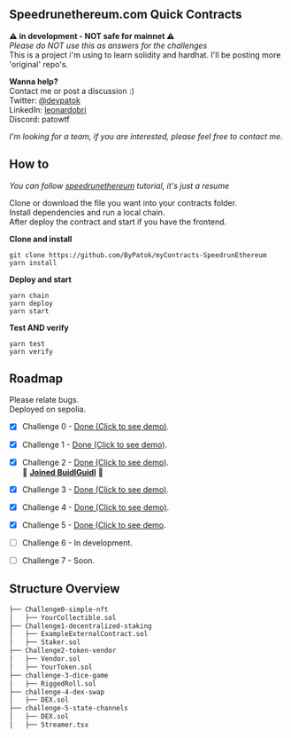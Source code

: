## **Speedrunethereum.com Quick Contracts**
**⚠️ in development - NOT safe for mainnet ⚠️**  
*Please do NOT use this as answers for the challenges*  
This is a project i'm using to learn solidity and hardhat. I'll be posting more 'original' repo's. 

**Wanna help?**  
Contact me or post a discussion :)  
Twitter: [@devpatok](https://twitter.com/devpatok)  
LinkedIn: [leonardobri](https://www.linkedin.com/in/leonardobri/)  
Discord: patowtf  

*I'm looking for a team, if you are interested, please feel free to contact me.*  

## How to
*You can follow [speedrunethereum](https://speedrunethereum.com/) tutorial, it's just a resume*   

Clone or download the file you want into your contracts folder.  
Install dependencies and run a local chain.  
After deploy the contract and start if you have the frontend.  


**Clone and install**

    git clone https://github.com/ByPatok/myContracts-SpeedrunEthereum
    yarn install
    
**Deploy and start**
		
    yarn chain
    yarn deploy
    yarn start 

**Test AND verify**

    yarn test
    yarn verify

    
## Roadmap
Please relate bugs.  
Deployed on sepolia.

- [x] Challenge 0 - [Done (Click to see demo)](https://simplenft-eth-challenge.vercel.app/).
- [x] Challenge 1 - [Done (Click to see demo)](https://staking-challenge2-etherspeedrun.vercel.app/).
- [x] Challenge 2 - [Done (Click to see demo)](https://quest2-token-vendor.vercel.app).  
🎉 **[Joined BuidlGuidl](https://app.buidlguidl.com/builders/0xC4de020Cfb94D5e7Da5536551da6cfE01Dce33Ec)** 🎉
- [x] Challenge 3 - [Done (Click to see demo)](https://quest3-rigged-dice.vercel.app/).  
- [x] Challenge 4 - [Done (Click to see demo)](https://quest4-dex-swap.vercel.app/).  
- [x] Challenge 5 - [Done (Click to see demo](https://quest5-statechannels.vercel.app/). 
- [ ] Challenge 6 - In development.
- [ ] Challenge 7 - Soon.



## Structure Overview
```bash
├── Challenge0-simple-nft
│   ├── YourCollectible.sol
├── Challenge1-decentralized-staking
│   ├── ExampleExternalContract.sol
│   ├── Staker.sol
├── Challenge2-token-vendor
│   ├── Vendor.sol
│   ├── YourToken.sol
├── challenge-3-dice-game
│   ├── RiggedRoll.sol
├── challenge-4-dex-swap
│   ├── DEX.sol
├── challenge-5-state-channels
│   ├── DEX.sol
│   ├── Streamer.tsx
```


